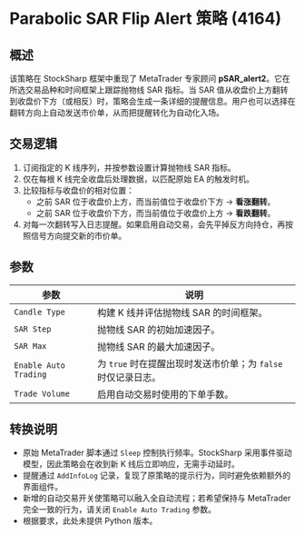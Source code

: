 # Parabolic SAR Flip Alert 策略 (4164)

## 概述

该策略在 StockSharp 框架中重现了 MetaTrader 专家顾问 **pSAR_alert2**。它在所选交易品种和时间框架上跟踪抛物线 SAR 指标。当 SAR 值从收盘价上方翻转到收盘价下方（或相反）时，策略会生成一条详细的提醒信息。用户也可以选择在翻转方向上自动发送市价单，从而把提醒转化为自动化入场。

## 交易逻辑

1. 订阅指定的 K 线序列，并按参数设置计算抛物线 SAR 指标。
2. 仅在每根 K 线完全收盘后处理数据，以匹配原始 EA 的触发时机。
3. 比较指标与收盘价的相对位置：
   - 之前 SAR 位于收盘价上方，而当前值位于收盘价下方 → **看涨翻转**。
   - 之前 SAR 位于收盘价下方，而当前值位于收盘价上方 → **看跌翻转**。
4. 对每一次翻转写入日志提醒。如果启用自动交易，会先平掉反方向持仓，再按照信号方向提交新的市价单。

## 参数

| 参数 | 说明 |
|------|------|
| `Candle Type` | 构建 K 线并评估抛物线 SAR 的时间框架。|
| `SAR Step` | 抛物线 SAR 的初始加速因子。|
| `SAR Max` | 抛物线 SAR 的最大加速因子。|
| `Enable Auto Trading` | 为 `true` 时在提醒出现时发送市价单；为 `false` 时仅记录日志。|
| `Trade Volume` | 启用自动交易时使用的下单手数。|

## 转换说明

- 原始 MetaTrader 脚本通过 `Sleep` 控制执行频率。StockSharp 采用事件驱动模型，因此策略会在收到新 K 线后立即响应，无需手动延时。
- 提醒通过 `AddInfoLog` 记录，复现了原策略的提示行为，同时避免依赖额外的界面组件。
- 新增的自动交易开关使策略可以融入全自动流程；若希望保持与 MetaTrader 完全一致的行为，请关闭 `Enable Auto Trading` 参数。
- 根据要求，此处未提供 Python 版本。
